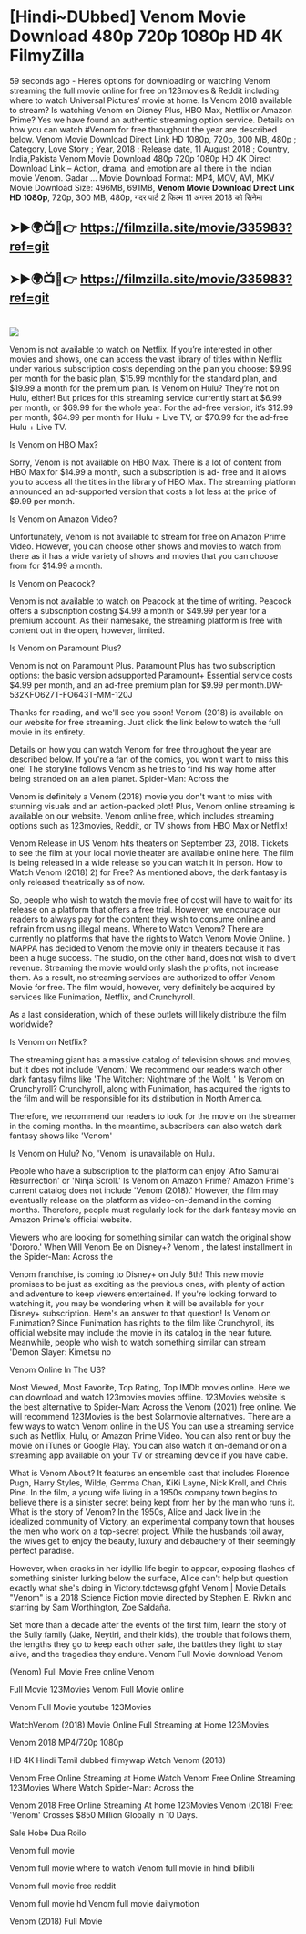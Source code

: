 # [Hindi~DUbbed] Venom Movie Download 480p 720p 1080p HD 4K FilmyZilla


59 seconds ago - Here’s options for downloading or watching Venom streaming the full movie online for free on 123movies & Reddit including where to watch Universal Pictures’ movie at home. Is Venom 2018 available to stream? Is watching Venom on Disney Plus, HBO Max, Netflix or Amazon Prime? Yes we have found an authentic streaming option service. Details on how you can watch #Venom for free throughout the year are described below. Venom Movie Download Direct Link HD 1080p, 720p, 300 MB, 480p ; Category, Love Story ; Year, 2018 ; Release date, 11 August 2018 ; Country, India,Pakista Venom Movie Download 480p 720p 1080p HD 4K Direct Download Link – Action, drama, and emotion are all there in the Indian movie Venom. Gadar ...
Movie Download Format: MP4, MOV, AVI, MKV
Movie Download Size: 496MB, 691MB, **Venom Movie Download Direct Link HD 1080p**, 720p, 300 MB, 480p, गदर पार्ट 2 फिल्म 11 अगस्त 2018 को सिनेमा

## ➤►🌍📺📱👉   https://filmzilla.site/movie/335983?ref=git

## ➤►🌍📺📱👉   https://filmzilla.site/movie/335983?ref=git

#

<img src="https://image.tmdb.org/t/p/w780//VuukZLgaCrho2Ar8Scl9HtV3yD.jpg" />

Venom is not available to watch on Netflix. If you’re interested in other movies and shows, one can access the vast library of titles within Netflix under various subscription costs depending on the plan you choose: $9.99 per month for the basic plan, $15.99 monthly for the standard plan, and $19.99 a month for the premium plan. Is Venom on Hulu? They’re not on Hulu, either! But prices for this streaming service currently start at $6.99 per month, or $69.99 for the whole year. For the ad-free version, it’s $12.99 per month, $64.99 per month for Hulu + Live TV, or $70.99 for the ad-free Hulu + Live TV.

Is Venom on HBO Max?

Sorry, Venom is not available on HBO Max. There is a lot of content from HBO Max for $14.99 a month, such a subscription is ad- free and it allows you to access all the titles in the library of HBO Max. The streaming platform announced an ad-supported version that costs a lot less at the price of $9.99 per month.

Is Venom on Amazon Video?

Unfortunately, Venom is not available to stream for free on Amazon Prime Video. However, you can choose other shows and movies to watch from there as it has a wide variety of shows and movies that you can choose from for $14.99 a month.

Is Venom on Peacock?

Venom is not available to watch on Peacock at the time of writing. Peacock offers a subscription costing $4.99 a month or $49.99 per year for a premium account. As their namesake, the streaming platform is free with content out in the open, however, limited.

Is Venom on Paramount Plus?

Venom is not on Paramount Plus. Paramount Plus has two subscription options: the basic version adsupported Paramount+ Essential service costs $4.99 per month, and an ad-free premium plan for $9.99 per month.DW-532KFO627T-FO643T-MM-120J

Thanks for reading, and we'll see you soon! Venom (2018) is available on our website for free streaming. Just click the link below to watch the full movie in its entirety.

Details on how you can watch Venom for free throughout the year are described below. If you're a fan of the comics, you won't want to miss this one! The storyline follows Venom as he tries to find his way home after being stranded on an alien planet. Spider-Man: Across the

Venom is definitely a Venom (2018) movie you don't want to miss with stunning visuals and an action-packed plot! Plus, Venom online streaming is available on our website. Venom online free, which includes streaming options such as 123movies, Reddit, or TV shows from HBO Max or Netflix!

Venom Release in US Venom hits theaters on September 23, 2018. Tickets to see the film at your local movie theater are available online here. The film is being released in a wide release so you can watch it in person. How to Watch Venom (2018) 2) for Free? As mentioned above, the dark fantasy is only released theatrically as of now.

So, people who wish to watch the movie free of cost will have to wait for its release on a platform that offers a free trial. However, we encourage our readers to always pay for the content they wish to consume online and refrain from using illegal means. Where to Watch Venom? There are currently no platforms that have the rights to Watch Venom Movie Online. ) MAPPA has decided to Venom the movie only in theaters because it has been a huge success. The studio, on the other hand, does not wish to divert revenue. Streaming the movie would only slash the profits, not increase them. As a result, no streaming services are authorized to offer Venom Movie for free. The film would, however, very definitely be acquired by services like Funimation, Netflix, and Crunchyroll.

As a last consideration, which of these outlets will likely distribute the film worldwide?

Is Venom on Netflix?

The streaming giant has a massive catalog of television shows and movies, but it does not include 'Venom.' We recommend our readers watch other dark fantasy films like 'The Witcher: Nightmare of the Wolf. ' Is Venom on Crunchyroll? Crunchyroll, along with Funimation, has acquired the rights to the film and will be responsible for its distribution in North America.

Therefore, we recommend our readers to look for the movie on the streamer in the coming months. In the meantime, subscribers can also watch dark fantasy shows like 'Venom'

Is Venom on Hulu? No, 'Venom' is unavailable on Hulu.

People who have a subscription to the platform can enjoy 'Afro Samurai Resurrection' or 'Ninja Scroll.' Is Venom on Amazon Prime? Amazon Prime's current catalog does not include 'Venom (2018).' However, the film may eventually release on the platform as video-on-demand in the coming months. Therefore, people must regularly look for the dark fantasy movie on Amazon Prime's official website.

Viewers who are looking for something similar can watch the original show 'Dororo.' When Will Venom Be on Disney+? Venom , the latest installment in the Spider-Man: Across the

Venom franchise, is coming to Disney+ on July 8th! This new movie promises to be just as exciting as the previous ones, with plenty of action and adventure to keep viewers entertained. If you're looking forward to watching it, you may be wondering when it will be available for your Disney+ subscription. Here's an answer to that question! Is Venom on Funimation? Since Funimation has rights to the film like Crunchyroll, its official website may include the movie in its catalog in the near future. Meanwhile, people who wish to watch something similar can stream 'Demon Slayer: Kimetsu no

Venom Online In The US?

Most Viewed, Most Favorite, Top Rating, Top IMDb movies online. Here we can download and watch 123movies movies offline. 123Movies website is the best alternative to Spider-Man: Across the Venom (2021) free online. We will recommend 123Movies is the best Solarmovie alternatives. There are a few ways to watch Venom online in the US You can use a streaming service such as Netflix, Hulu, or Amazon Prime Video. You can also rent or buy the movie on iTunes or Google Play. You can also watch it on-demand or on a streaming app available on your TV or streaming device if you have cable.

What is Venom About? It features an ensemble cast that includes Florence Pugh, Harry Styles, Wilde, Gemma Chan, KiKi Layne, Nick Kroll, and Chris Pine. In the film, a young wife living in a 1950s company town begins to believe there is a sinister secret being kept from her by the man who runs it. What is the story of Venom? In the 1950s, Alice and Jack live in the idealized community of Victory, an experimental company town that houses the men who work on a top-secret project. While the husbands toil away, the wives get to enjoy the beauty, luxury and debauchery of their seemingly perfect paradise.

However, when cracks in her idyllic life begin to appear, exposing flashes of something sinister lurking below the surface, Alice can't help but question exactly what she's doing in Victory.tdctewsg gfghf Venom | Movie Details "Venom" is a 2018 Science Fiction movie directed by Stephen E. Rivkin and starring by Sam Worthington, Zoe Saldaña.

Set more than a decade after the events of the first film, learn the story of the Sully family (Jake, Neytiri, and their kids), the trouble that follows them, the lengths they go to keep each other safe, the battles they fight to stay alive, and the tragedies they endure. Venom Full Movie download Venom

(Venom) Full Movie Free online Venom

Full Movie 123Movies Venom Full Movie online

Venom Full Movie youtube 123Movies

WatchVenom (2018) Movie Online Full Streaming at Home 123Movies

Venom 2018 MP4/720p 1080p

HD 4K Hindi Tamil dubbed filmywap Watch Venom (2018)

Venom Free Online Streaming at Home Watch Venom Free Online Streaming 123Movies Where Watch Spider-Man: Across the

Venom 2018 Free Online Streaming At home 123Movies Venom (2018) Free: 'Venom' Crosses $850 Million Globally in 10 Days.

Sale Hobe Dua Roilo

Venom full movie

Venom full movie where to watch Venom full movie in hindi bilibili

Venom full movie free reddit

Venom full movie hd Venom full movie dailymotion

Venom (2018) Full Movie